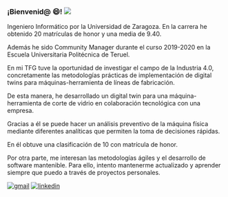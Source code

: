 ### ¡Bienvenid@ :smile:! ![](https://komarev.com/ghpvc/?username=adrianliz&style=plastic)

Ingeniero Informático por la Universidad de Zaragoza. En la carrera he obtenido 20 matrículas de honor y una media de 9.40.

Además he sido Community Manager durante el curso 2019-2020 en la Escuela Universitaria Politécnica de Teruel.

En mi TFG tuve la oportunidad de investigar el campo de la Industria 4.0, concretamente las metodologías prácticas de implementación de digital twins para máquinas-herramienta de líneas de fabricación.

De esta manera, he desarrollado un digital twin para una máquina-herramienta de corte de vidrio en colaboración tecnológica con una empresa.

Gracias a él se puede hacer un análisis preventivo de la máquina física mediante diferentes analíticas que permiten la toma de decisiones rápidas.

En él obtuve una clasificación de 10 con matrícula de honor.

Por otra parte, me interesan las metodologías ágiles y el desarrollo de software mantenible. Para ello, intento mantenerme actualizado y aprender siempre que puedo a través de proyectos personales.

<a href="mailto:adrianlzgi@gmail.com"><img src="https://img.shields.io/badge/Gmail-D14836?style=for-the-badge&logo=gmail&logoColor=white" alt="gmail"></a>
<a href="https://www.linkedin.com/in/adrian-lizaga"><img src="https://img.shields.io/badge/LinkedIn-0077B5?style=for-the-badge&logo=linkedin&logoColor=white" alt="linkedin"></a>

